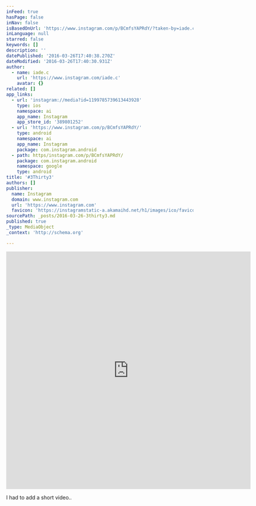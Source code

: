 ```yaml
---
inFeed: true
hasPage: false
inNav: false
isBasedOnUrl: 'https://www.instagram.com/p/BCmfsYAPRdY/?taken-by=iade.c'
inLanguage: null
starred: false
keywords: []
description: ''
datePublished: '2016-03-26T17:40:38.270Z'
dateModified: '2016-03-26T17:40:30.931Z'
author:
  - name: iade.c
    url: 'https://www.instagram.com/iade.c'
    avatar: {}
related: []
app_links:
  - url: 'instagram://media?id=1199785739613443928'
    type: ios
    namespace: ai
    app_name: Instagram
    app_store_id: '389801252'
  - url: 'https://www.instagram.com/p/BCmfsYAPRdY/'
    type: android
    namespace: ai
    app_name: Instagram
    package: com.instagram.android
  - path: https/instagram.com/p/BCmfsYAPRdY/
    package: com.instagram.android
    namespace: google
    type: android
title: '#3Thirty3'
authors: []
publisher:
  name: Instagram
  domain: www.instagram.com
  url: 'https://www.instagram.com'
  favicon: 'https://instagramstatic-a.akamaihd.net/h1/images/ico/favicon.ico/7cdab0872b15.ico'
sourcePath: _posts/2016-03-26-3thirty3.md
published: true
_type: MediaObject
_context: 'http://schema.org'

---
```

<iframe src="https://cdn.embedly.com/widgets/media.html?src=http%3A%2F%2Fscontent.cdninstagram.com%2Ft50.2886-16%2F12824319_1063542697018567_1713424184_n.mp4&amp;src_secure=1&amp;url=https%3A%2F%2Fwww.instagram.com%2Fp%2FBCmfsYAPRdY%2F&amp;image=https%3A%2F%2Fscontent.cdninstagram.com%2Ft51.2885-15%2Fe15%2F12816913_445820105606987_440758363_n.jpg%3Fig_cache_key%3DMTE5OTc4NTczOTYxMzQ0MzkyOA%253D%253D.2&amp;key=b7d04c9b404c499eba89ee7072e1c4f7&amp;type=video%2Fmp4&amp;schema=instagram" width="658" height="640" scrolling="no" frameborder="0" allowfullscreen="allowfullscreen" style=""></iframe>

I had to add a short video..